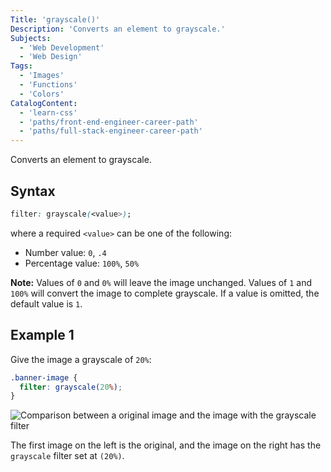 ```yaml
---
Title: 'grayscale()'
Description: 'Converts an element to grayscale.'
Subjects:
  - 'Web Development'
  - 'Web Design'
Tags:
  - 'Images'
  - 'Functions'
  - 'Colors'
CatalogContent:
  - 'learn-css'
  - 'paths/front-end-engineer-career-path'
  - 'paths/full-stack-engineer-career-path'
---
```


Converts an element to grayscale.

## Syntax

```css
filter: grayscale(<value>);
```

where a required `<value>` can be one of the following:

- Number value: `0`, `.4`
- Percentage value: `100%`, `50%`

**Note:** Values of `0` and `0%` will leave the image unchanged. Values of `1` and `100%` will convert the image to complete grayscale. If a value is omitted, the default value is `1`.

## Example 1

Give the image a grayscale of `20%`:

```css
.banner-image {
  filter: grayscale(20%);
}
```

![Comparison between a original image and the image with the grayscale filter](https://raw.githubusercontent.com/Codecademy/docs/main/media/css-filterfunction-grayscale-20%.png)

The first image on the left is the original, and the image on the right has the `grayscale` filter set at `(20%)`.
